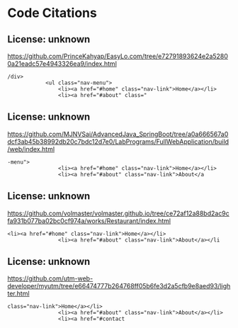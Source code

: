 # Code Citations

## License: unknown
https://github.com/PrinceKahyap/EasyLo.com/tree/e72791893624e2a52800a21eadc57e4943326ea9/index.html

```
/div>
            <ul class="nav-menu">
                <li><a href="#home" class="nav-link">Home</a></li>
                <li><a href="#about" class="
```


## License: unknown
https://github.com/MJNVSai/AdvancedJava_SpringBoot/tree/a0a666567a0dcf3ab45b38992db20c7bdc12d7e0/LabPrograms/FullWebApplication/build/web/index.html

```
-menu">
                <li><a href="#home" class="nav-link">Home</a></li>
                <li><a href="#about" class="nav-link">About</a
```


## License: unknown
https://github.com/volmaster/volmaster.github.io/tree/ce72af12a88bd2ac9cfa931b077ba02bc0cf974a/works/Restaurant/index.html

```
<li><a href="#home" class="nav-link">Home</a></li>
                <li><a href="#about" class="nav-link">About</a></li
```


## License: unknown
https://github.com/utm-web-developer/myutm/tree/e66474777b264768ff05b6fe3d2a5cfb9e8aed93/lighter.html

```
class="nav-link">Home</a></li>
                <li><a href="#about" class="nav-link">About</a></li>
                <li><a href="#contact
```

